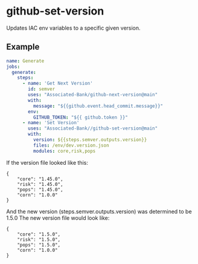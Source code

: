 # github-set-version
Updates IAC env variables to a specific given version.


## Example

```yaml
name: Generate
jobs:
  generate:
    steps:
      - name: 'Get Next Version'
        id: semver
        uses: "Associated-Bank/github-next-version@main"
        with:
          message: "${{github.event.head_commit.message}}"
        env:
          GITHUB_TOKEN: "${{ github.token }}"
      - name: 'Set Version'
        uses: "Associated-Bank//github-set-version@main"
        with:
          version: ${{steps.semver.outputs.version}}
          files: /env/dev.version.json
          modules: core,risk,pops
```

If the version file looked like this:
```
{
    "core": "1.45.0",
    "risk": "1.45.0",
    "pops": "1.45.0",
    "corn": "1.0.0"
}
```
And the new version (steps.semver.outputs.version) was determined to be 1.5.0  The new version file would look like:
```
{
    "core": "1.5.0",
    "risk": "1.5.0",
    "pops": "1.5.0",
    "corn": "1.0.0"
}
```
